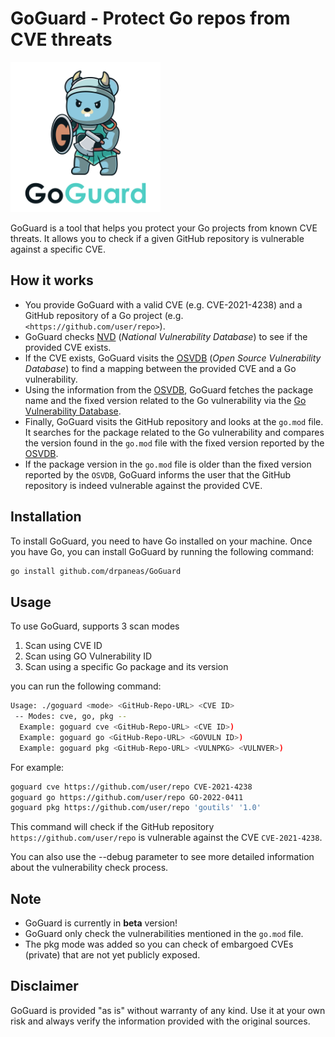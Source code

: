 # GoGuard - Protect Go repos from CVE threats

<img src="./img/GoGuard.png?sanitize=true" alt="GBGraphics" width="240">

GoGuard is a tool that helps you protect your Go projects from known CVE threats. It allows you to check if a given GitHub repository is vulnerable against a specific CVE.

## How it works

* You provide GoGuard with a valid CVE (e.g. CVE-2021-4238) and a GitHub repository of a Go project (e.g. `<https://github.com/user/repo>`).
* GoGuard checks [NVD] (*National Vulnerability Database*) to see if the provided CVE exists.
* If the CVE exists, GoGuard visits the [OSVDB] (*Open Source Vulnerability Database*) to find a mapping between the provided CVE and a Go vulnerability.
* Using the information from the [OSVDB], GoGuard fetches the package name and the fixed version related to the Go vulnerability via the [Go Vulnerability Database].
* Finally, GoGuard visits the GitHub repository and looks at the `go.mod` file. It searches for the package related to the Go vulnerability and compares the version found in the `go.mod` file with the fixed version reported by the [OSVDB].
* If the package version in the `go.mod` file is older than the fixed version reported by the `OSVDB`, GoGuard informs the user that the GitHub repository is indeed vulnerable against the provided CVE.

## Installation

To install GoGuard, you need to have Go installed on your machine. Once you have Go, you can install GoGuard by running the following command:

```bash
go install github.com/drpaneas/GoGuard
```

## Usage

To use GoGuard, supports 3 scan modes

1. Scan using CVE ID
2. Scan using GO Vulnerability ID
3. Scan using a specific Go package and its version

you can run the following command:

```bash
Usage: ./goguard <mode> <GitHub-Repo-URL> <CVE ID>
 -- Modes: cve, go, pkg --
  Example: goguard cve <GitHub-Repo-URL> <CVE ID>)
  Example: goguard go <GitHub-Repo-URL> <GOVULN ID>)
  Example: goguard pkg <GitHub-Repo-URL> <VULNPKG> <VULNVER>)
```

For example:

```bash
goguard cve https://github.com/user/repo CVE-2021-4238
goguard go https://github.com/user/repo GO-2022-0411
goguard pkg https://github.com/user/repo 'goutils' '1.0'
```

This command will check if the GitHub repository `https://github.com/user/repo` is vulnerable against the CVE `CVE-2021-4238`.

You can also use the --debug parameter to see more detailed information about the vulnerability check process.

## Note

* GoGuard is currently in **beta** version!
* GoGuard only check the vulnerabilities mentioned in the `go.mod` file.
* The pkg mode was added so you can check of embargoed CVEs (private) that are not yet publicly exposed.

## Disclaimer

GoGuard is provided "as is" without warranty of any kind.
Use it at your own risk and always verify the information provided with the original sources.

[NVD]: https://nvd.nist.gov/
[OSVDB]: https://osv.dev/
[Go Vulnerability Database]: https://pkg.go.dev/vuln/